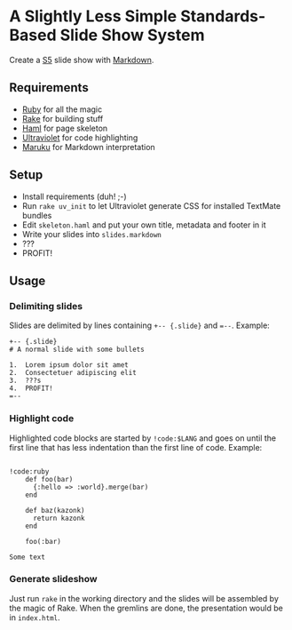 A Slightly Less Simple Standards-Based Slide Show System
========================================================

Create a [S5](1) slide show with [Markdown](2).

## Requirements

* [Ruby](3) for all the magic
* [Rake](4) for building stuff
* [Haml](5) for page skeleton
* [Ultraviolet](6) for code highlighting
* [Maruku](7) for Markdown interpretation

## Setup

* Install requirements (duh! ;-)
* Run `rake uv_init` to let Ultraviolet generate CSS for installed TextMate bundles
* Edit `skeleton.haml` and put your own title, metadata and footer in it
* Write your slides into `slides.markdown`
* ???
* PROFIT!

## Usage

### Delimiting slides

Slides are delimited by lines containing `+-- {.slide}` and `=--`. Example:

	+-- {.slide}
	# A normal slide with some bullets

	1.	Lorem ipsum dolor sit amet
	2.	Consectetuer adipiscing elit
	3.	???s
	4.	PROFIT!
	=--
	
### Highlight code

Highlighted code blocks are started by `!code:$LANG` and goes on until the first line that has less indentation than the first line of code. Example:

<pre><code>
!code:ruby
	def foo(bar)
	  {:hello => :world}.merge(bar)
	end
 	
	def baz(kazonk)
	  return kazonk
	end
	
	foo(:bar)

Some text
</code></pre>

### Generate slideshow

Just run `rake` in the working directory and the slides will be assembled by the magic of Rake. When the gremlins are done, the presentation would be in `index.html`.


[1]: http://meyerweb.com/eric/tools/s5/
[2]: http://daringfireball.net/projects/markdown/
[3]: http://ruby-lang.org/
[4]: http://rake.rubyforge.org/
[5]: http://haml.hamptoncatlin.com/
[6]: http://ultraviolet.rubyforge.org/
[7]: http://maruku.rubyforge.org/